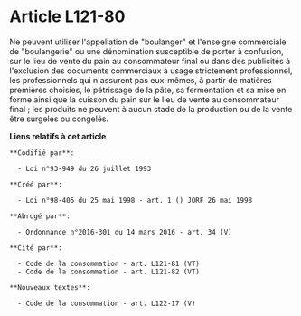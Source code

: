# Article L121-80

Ne peuvent utiliser l'appellation de "boulanger" et l'enseigne commerciale de "boulangerie" ou une dénomination susceptible
de porter à confusion, sur le lieu de vente du pain au consommateur final ou dans des publicités à l'exclusion des documents
commerciaux à usage strictement professionnel, les professionnels qui n'assurent pas eux-mêmes, à partir de matières
premières choisies, le pétrissage de la pâte, sa fermentation et sa mise en forme ainsi que la cuisson du pain sur le lieu de
vente au consommateur final ; les produits ne peuvent à aucun stade de la production ou de la vente être surgelés ou
congelés.

**Liens relatifs à cet article**

	**Codifié par**:

	  - Loi n°93-949 du 26 juillet 1993

	**Créé par**:

	  - Loi n°98-405 du 25 mai 1998 - art. 1 () JORF 26 mai 1998

	**Abrogé par**:

	  - Ordonnance n°2016-301 du 14 mars 2016 - art. 34 (V)

	**Cité par**:

	  - Code de la consommation - art. L121-81 (VT)
	  - Code de la consommation - art. L121-82 (VT)

	**Nouveaux textes**:

	  - Code de la consommation - art. L122-17 (V)

